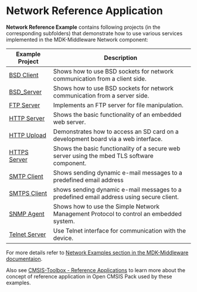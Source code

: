 Network Reference Application
===========

**Network Reference Example** contains following projects (in the corresponding subfolders) that demonstrate how to use various services implemented in the MDK-Middleware Network component:


| Example Project                  | Description   |
|---                               |---            |
| [BSD Client](./BSD_Client)       | Shows how to use BSD sockets for network communication from a client side. |
| [BSD_Server](./BSD_Server)       | Shows how to use BSD sockets for network communication from a server side. |
| [FTP Server](./FTP_Server)       | Implements an FTP server for file manipulation. |
| [HTTP Server](./HTTP_Server)     | Shows the basic functionality of an embedded web server. |
| [HTTP Upload](./HTTP_Upload)     | Demonstrates how to access an SD card on a development board via a web interface. |
| [HTTPS Server](./HTTPS_Server)   | Shows the basic functionality of a secure web server using the mbed TLS software component. |
| [SMTP Client](./SMTP_Client)     | Shows sending dynamic e-mail messages to a predefined email address |
| [SMTPS Client](./SMTPS_Client)   | shows sending dynamic e-mail messages to a predefined email address using secure client. |
| [SNMP Agent](./SNMP_Agent)       | Shows how to use the Simple Network Management Protocol to control an embedded system. |
| [Telnet Server](./Telnet_Server) | Use Telnet interface for communication with the device. |


For more details refer to [Network Examples section in the MDK-Middleware documentaion](https://arm-software.github.io/MDK-Middleware/latest/USB/usbd_ref_example.html).

Also see [CMSIS-Toolbox - Reference Applications](https://github.com/Open-CMSIS-Pack/cmsis-toolbox/blob/main/docs/ReferenceApplications.md) to learn more about the concept of reference application in Open CMSIS Pack used by these examples.
